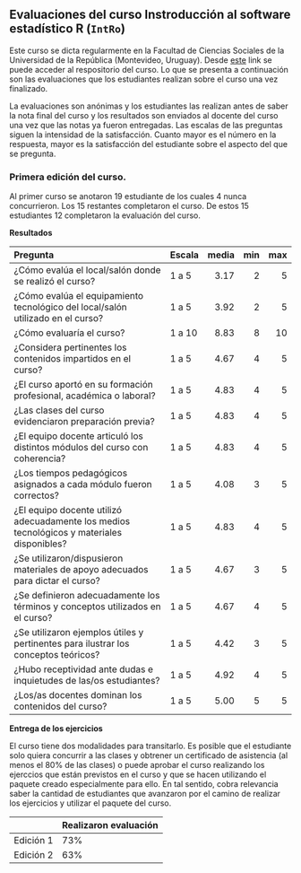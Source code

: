 
<!-- README.md is generated from README.Rmd. Please edit that file -->

## Evaluaciones del curso Instroducción al software estadístico R (`IntRo`)

Este curso se dicta regularmente en la Facultad de Ciencias Sociales de
la Universidad de la República (Montevideo, Uruguay). Desde
[este](https://github.com/Nicolas-Schmidt/IntRo) link se puede acceder
al respositorio del curso. Lo que se presenta a continuación son las
evaluaciones que los estudiantes realizan sobre el curso una vez
finalizado.

La evaluaciones son anónimas y los estudiantes las realizan antes de
saber la nota final del curso y los resultados son enviados al docente
del curso una vez que las notas ya fueron entregadas. Las escalas de las
preguntas siguen la intensidad de la satisfacción. Cuanto mayor es el
número en la respuesta, mayor es la satisfacción del estudiante sobre
el aspecto del que se pregunta.

### Primera edición del curso.

Al primer curso se anotaron 19 estudiante de los cuales 4 nunca
concurrieron. Los 15 restantes completaron el curso. De estos 15
estudiantes 12 completaron la evaluación del
curso.

**Resultados**

| Pregunta                                                                                   | Escala | media | min | max |
| :----------------------------------------------------------------------------------------- | :----- | ----: | --: | --: |
| ¿Cómo evalúa el local/salón donde se realizó el curso?                                     | 1 a 5  |  3.17 |   2 |   5 |
| ¿Cómo evalúa el equipamiento tecnológico del local/salón utilizado en el curso?            | 1 a 5  |  3.92 |   2 |   5 |
| ¿Cómo evaluaría el curso?                                                                  | 1 a 10 |  8.83 |   8 |  10 |
| ¿Considera pertinentes los contenidos impartidos en el curso?                              | 1 a 5  |  4.67 |   4 |   5 |
| ¿El curso aportó en su formación profesional, académica o laboral?                         | 1 a 5  |  4.83 |   4 |   5 |
| ¿Las clases del curso evidenciaron preparación previa?                                     | 1 a 5  |  4.83 |   4 |   5 |
| ¿El equipo docente articuló los distintos módulos del curso con coherencia?                | 1 a 5  |  4.83 |   4 |   5 |
| ¿Los tiempos pedagógicos asignados a cada módulo fueron correctos?                         | 1 a 5  |  4.08 |   3 |   5 |
| ¿El equipo docente utilizó adecuadamente los medios tecnológicos y materiales disponibles? | 1 a 5  |  4.83 |   4 |   5 |
| ¿Se utilizaron/dispusieron materiales de apoyo adecuados para dictar el curso?             | 1 a 5  |  4.67 |   3 |   5 |
| ¿Se definieron adecuadamente los términos y conceptos utilizados en el curso?              | 1 a 5  |  4.67 |   4 |   5 |
| ¿Se utilizaron ejemplos útiles y pertinentes para ilustrar los conceptos teóricos?         | 1 a 5  |  4.42 |   3 |   5 |
| ¿Hubo receptividad ante dudas e inquietudes de las/os estudiantes?                         | 1 a 5  |  4.92 |   4 |   5 |
| ¿Los/as docentes dominan los contenidos del curso?                                         | 1 a 5  |  5.00 |   5 |   5 |

**Entrega de los ejercicios**

El curso tiene dos modalidades para transitarlo. Es posible que el
estudiante solo quiera concurrir a las clases y obtrener un certificado
de asistencia (al menos el 80% de las clases) o puede aprobar el curso
realizando los ejerccios que están previstos en el curso y que se hacen
utilizando el paquete creado especialmente para ello. En tal sentido,
cobra relevancia saber la cantidad de estudiantes que avanzaron por el
camino de realizar los ejercicios y utilizar el paquete del curso.

|           | Realizaron evaluación |
| --------- | :-------------------- |
| Edición 1 | 73%                   |
| Edición 2 | 63%                   |
